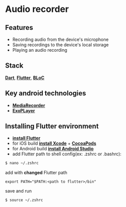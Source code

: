 # Audio recorder

## Features
* Recording audio from the device's microphone
* Saving recordings to the device's local storage
* Playing an audio recording

## Stack

[**Dart**](https://dart.dev/), [**Flutter**](https://flutter.dev/),
[**BLoC**](https://bloclibrary.dev/#/)

## Key android technologies
* [**MediaRecorder**](https://developer.android.com/reference/android/media/MediaRecorder)
* [**ExoPLayer**](https://developer.android.com/media/media3/exoplayer)

## Installing Flutter environment

- [**install Flutter**](https://docs.flutter.dev/get-started/install)
- for iOS build [**install Xcode**](https://developer.apple.com/xcode/) +
  [**CocoaPods**](https://guides.cocoapods.org/using/getting-started.html#installation)
- for Android build [**install Android Studio**](https://developer.android.com/studio/)
- add Flutter path to shell config(ex: .zshrc or .bashrc):
```bash
$ nano ~/.zshrc
```
add with **changed** Flutter path
```
export PATH="$PATH:<path to flutter>/bin"
```

save and run
```bash
$ source ~/.zshrc
```


